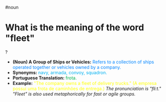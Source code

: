 #noun

# What is the meaning of the word "fleet"
?
* **(Noun) A Group of Ships or Vehicles:** <span style="color:rgb(0, 132, 255)">Refers to a collection of ships operated together or vehicles owned by a company.</span>
* **Synonyms:** <span style="color:rgb(0, 176, 240)">navy, armada, convoy, squadron.</span>
* **Portuguese Translation:** <span style="color:rgb(0, 176, 80)">frota.</span>
* **Example:** <span style="color:rgb(255, 255, 0)">"The company owns a fleet of delivery trucks." (A empresa possui uma frota de caminhões de entrega.)</span>
*The pronunciation is "fliːt." "Fleet" is also used metaphorically for fast or agile groups.*
<!--SR:!2025-07-02,1,230-->
